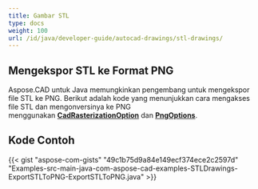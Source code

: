 ```yaml
---
title: Gambar STL
type: docs
weight: 100
url: /id/java/developer-guide/autocad-drawings/stl-drawings/
---
```


## **Mengekspor STL ke Format PNG**

Aspose.CAD untuk Java memungkinkan pengembang untuk mengekspor file STL ke PNG. Berikut adalah kode yang menunjukkan cara mengakses file STL dan mengonversinya ke PNG menggunakan [**CadRasterizationOption**](https://reference.aspose.com/cad/java/com.aspose.cad.imageoptions/CadRasterizationOptions) dan [**PngOptions**](https://reference.aspose.com/cad/java/com.aspose.cad.imageoptions/PngOptions).

## Kode Contoh

{{< gist "aspose-com-gists" "49c1b75d9a84e149ecf374ece2c2597d" "Examples-src-main-java-com-aspose-cad-examples-STLDrawings-ExportSTLToPNG-ExportSTLToPNG.java" >}}
